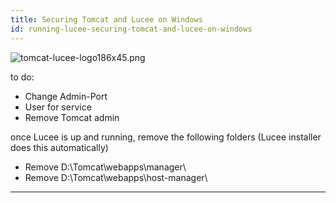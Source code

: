 ```yaml
---
title: Securing Tomcat and Lucee on Windows
id: running-lucee-securing-tomcat-and-lucee-on-windows
---
```


![tomcat-lucee-logo186x45.png](https://bitbucket.org/repo/rX87Rq/images/203830259-tomcat-lucee-logo186x45.png)

to do:
* Change Admin-Port
* User for service
* Remove Tomcat admin

once Lucee is up and running, remove the following folders (Lucee installer does this automatically)

 * Remove D:\Tomcat\webapps\manager\ 
 * Remove D:\Tomcat\webapps\host-manager\

- - -
